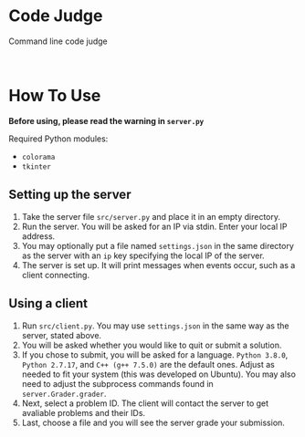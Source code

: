 # Code Judge
Command line code judge

<br>

# How To Use
**Before using, please read the warning in `server.py`**

Required Python modules:
* `colorama`
* `tkinter`

## Setting up the server
1. Take the server file `src/server.py` and place it in an empty directory.
2. Run the server. You will be asked for an IP via stdin. Enter your local IP address.
3. You may optionally put a file named `settings.json` in the same directory as the server with an `ip` key specifying the local IP of the server.
4. The server is set up. It will print messages when events occur, such as a client connecting.

## Using a client
1. Run `src/client.py`. You may use `settings.json` in the same way as the server, stated above.
2. You will be asked whether you would like to quit or submit a solution.
3. If you chose to submit, you will be asked for a language. `Python 3.8.0`, `Python 2.7.17`, and `C++ (g++ 7.5.0)` are the default ones. Adjust as needed to fit your system (this was developed on Ubuntu). You may also need to adjust the  subprocess commands found in `server.Grader.grader`.
4. Next, select a problem ID. The client will contact the server to get avaliable problems and their IDs.
5. Last, choose a file and you will see the server grade your submission.
